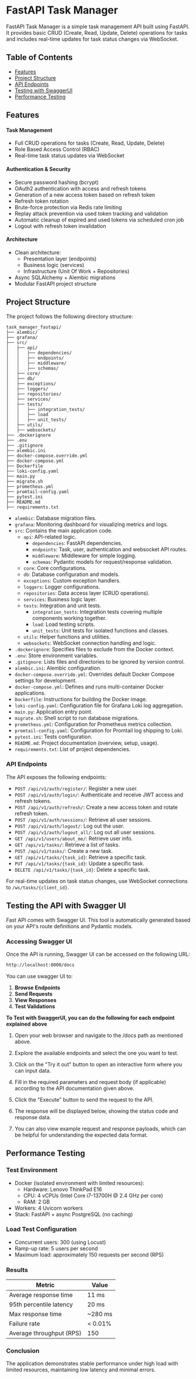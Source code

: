 # FastAPI Task Manager 


FastAPI Task Manager is a simple task management API built using FastAPI. 
It provides basic CRUD (Create, Read, Update, Delete) operations for tasks and includes real-time updates for task status changes via WebSocket.

## Table of Contents

- [Features](#features)
- [Project Structure](#project-structure)
- [API Endpoints](#api-endpoints)
- [Testing with SwaggerUI](#testing-the-api-with-swagger-ui)
- [Performance Testing](#performance-testing)


## Features

####  Task Management
- Full CRUD operations for tasks (Create, Read, Update, Delete)
- Role Based Access Control (RBAC)
- Real-time task status updates via WebSocket

####  Authentication & Security

- Secure password hashing (bcrypt)
- OAuth2 authentication with access and refresh tokens
- Generation of a new access token based on refresh token
- Refresh token rotation
- Brute-force protection via Redis rate limiting
- Replay attack prevention via used token tracking and validation
- Automatic cleanup of expired and used tokens via scheduled cron job
- Logout with refresh token invalidation

####  Architecture
- Clean architecture: 
  - Presentation layer (endpoints)
  - Business logic (services)
  - Infrastructure (Unit Of Work + Repositories)
- Async SQLAlchemy + Alembic migrations
- Modular FastAPI project structure


## Project Structure

The project follows the following directory structure:

```
task_manager_fastapi/
├── alembic/
├── grafana/
├── src/
│   ├── api/
│   │   ├── dependencies/
│   │   ├── endpoints/
│   │   ├── middleware/
│   │   ├── schemas/
│   ├── core/
│   ├── db/
│   ├── exceptions/
│   ├── loggers/
│   ├── repositories/
│   ├── services/
│   ├── tests/
│   │   ├── integration_tests/
│   │   ├── load
│   │   ├── unit_tests/
│   ├── utils/
│   ├── websockets/
├── .dockerignore
├── .env
├── .gitignore
├── alembic.ini
├── docker-compose.override.yml
├── docker-compose.yml
├── Dockerfile
├── loki-config.yaml
├── main.py
├── migrate.sh
├── prometheus.yml
├── promtail-config.yaml
├── pytest.ini
├── README.md
├── requirements.txt
```

- `alembic`: Database migration files.
- `grafana`: Monitoring dashboard for visualizing metrics and logs.
- `src`: Contains the main application code.
  - `api`: API-related logic.
    - `dependencies`: FastAPI dependencies.
    - `endpoints`: Task, user, authentication and websocket API routes.
    - `middleware`: Middleware for simple logging.
    - `schemas`: Pydantic models for request/response validation.
  - `core`: Core configurations.
  - `db`: Database configuration and models.
  - `exceptions`: Custom exception handlers.
  - `loggers`: Logger configurations.
  - `repositories`: Data access layer (CRUD operations).
  - `services`: Business logic layer.
  - `tests`: Integration and unit tests.
    - `integration_tests`: Integration tests covering multiple components working together.
    - `load`: Load testing scripts.
    - `unit_tests`: Unit tests for isolated functions and classes.
  - `utils`: Helper functions and utilities.
  - `websockets`: WebSocket connection handling and logic.
- `.dockerignore`: Specifies files to exclude from the Docker context.
- `.env`: Store environment variables.
- `.gitignore`: Lists files and directories to be ignored by version control.
- `alembic.ini`: Alembic configuration.
- `docker-compose.override.yml`: Overrides default Docker Compose settings for development.
- `docker-compose.yml`: Defines and runs multi-container Docker applications.
- `Dockerfile`: Instructions for building the Docker image.
- `loki-config.yaml`: Configuration file for Grafana Loki log aggregation.
- `main.py`: Application entry point.
- `migrate.sh`: Shell script to run database migrations.
- `prometheus.yml`: Configuration for Prometheus metrics collection.
- `promtail-config.yaml`: Configuration for Promtail log shipping to Loki.
- `pytest.ini`: Tests configuration.
- `README.md`: Project documentation (overview, setup, usage).
- `requirements.txt`: List of project dependencies.


### API Endpoints

The API exposes the following endpoints:

- `POST /api/v1/auth/register/`: Register a new user.
- `POST /api/v1/auth/login/`: Authenticate and receive JWT access and refresh tokens.
- `POST /api/v1/auth/refresh/`: Create a new access token and rotate refresh token.
- `POST /api/v1/auth/sessions/`: Retrieve all user sessions.
- `POST /api/v1/auth/logout/`: Log out the user.
- `POST /api/v1/auth/logout_all/`: Log out all user sessions.
- `GET /api/v1/users/about_me/`: Retrieve user info.
- `GET /api/v1/tasks/`: Retrieve a list of tasks.
- `POST /api/v1/tasks/`: Create a new task.
- `GET /api/v1/tasks/{task_id}`: Retrieve a specific task. 
- `PUT /api/v1/tasks/{task_id}`: Update a specific task.
- `DELETE /api/v1/tasks/{task_id}`: Delete a specific task. 

For real-time updates on task status changes, use WebSocket connections to `/ws/tasks/{client_id}`.


## Testing the API with Swagger UI

Fast API comes with Swagger UI. This tool is automatically generated based on your API's route definitions and Pydantic models.

### Accessing Swagger UI

Once the API is running, Swagger UI can be accessed on the following URL:

```bash
http://localhost:8000/docs
```

You can use swagger UI to:

1. **Browse Endpoints**
2. **Send Requests**
3. **View Responses**
4. **Test Validations**

**To Test with SwaggerUI, you can do the following for each endpoint explained above**

1. Open your web browser and navigate to the /docs path as mentioned above.

2. Explore the available endpoints and select the one you want to test.

3. Click on the "Try it out" button to open an interactive form where you can input data.

4. Fill in the required parameters and request body (if applicable) according to the API documentation given above.

5. Click the "Execute" button to send the request to the API.

6. The response will be displayed below, showing the status code and response data.

7. You can also view example request and response payloads, which can be helpful for understanding the expected data format.


## Performance Testing

### Test Environment
- Docker (isolated environment with limited resources):
  - Hardware: Lenovo ThinkPad E16  
  - CPU: 4 vCPUs (Intel Core i7-13700H @ 2.4 GHz per core)  
  - RAM: 2 GB  
- Workers: 4 Uvicorn workers  
- Stack: FastAPI + async PostgreSQL (no caching)

### Load Test Configuration
- Concurrent users: 300 (using Locust)  
- Ramp-up rate: 5 users per second  
- Maximum load: approximately 150 requests per second (RPS)

### Results
| Metric                   | Value           |
|--------------------------|-----------------|
| Average response time     | 11 ms           |
| 95th percentile latency   | 20 ms           |
| Max response time        | ~280 ms          |
| Failure rate             | < 0.01%         |
| Average throughput (RPS)  | 150             |

### Conclusion
The application demonstrates stable performance under high load with limited resources, maintaining low latency and minimal errors.



